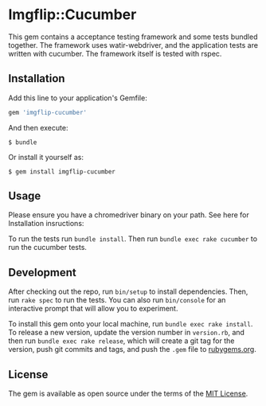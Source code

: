 # Imgflip::Cucumber

This gem contains a acceptance testing framework and some tests bundled together.  The framework uses watir-webdriver, and the application tests are written with cucumber.  The framework itself is tested with rspec.

## Installation

Add this line to your application's Gemfile:

```ruby
gem 'imgflip-cucumber'
```

And then execute:

    $ bundle

Or install it yourself as:

    $ gem install imgflip-cucumber

## Usage

Please ensure you have a chromedriver binary on your path.  See here for Installation insructions:

To run the tests run `bundle install`.  Then run `bundle exec rake cucumber` to run the cucumber tests.

## Development

After checking out the repo, run `bin/setup` to install dependencies. Then, run `rake spec` to run the tests. You can also run `bin/console` for an interactive prompt that will allow you to experiment.

To install this gem onto your local machine, run `bundle exec rake install`. To release a new version, update the version number in `version.rb`, and then run `bundle exec rake release`, which will create a git tag for the version, push git commits and tags, and push the `.gem` file to [rubygems.org](https://rubygems.org).

## License

The gem is available as open source under the terms of the [MIT License](http://opensource.org/licenses/MIT).
